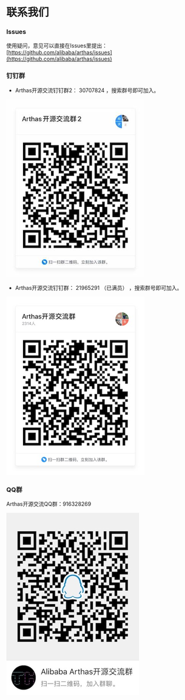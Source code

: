 联系我们
===


### Issues

使用疑问，意见可以直接在Issues里提出： [https://github.com/alibaba/arthas/issues](https://github.com/alibaba/arthas/issues)


### 钉钉群

* Arthas开源交流钉钉群2： 30707824 ，搜索群号即可加入。

![](_static/dingding2_qr.jpg)

* Arthas开源交流钉钉群： 21965291 （已满员） ，搜索群号即可加入。

![](_static/dingding_qr.jpg)

### QQ群

Arthas开源交流QQ群：916328269

![](_static/qqgroup_qr.jpg)



